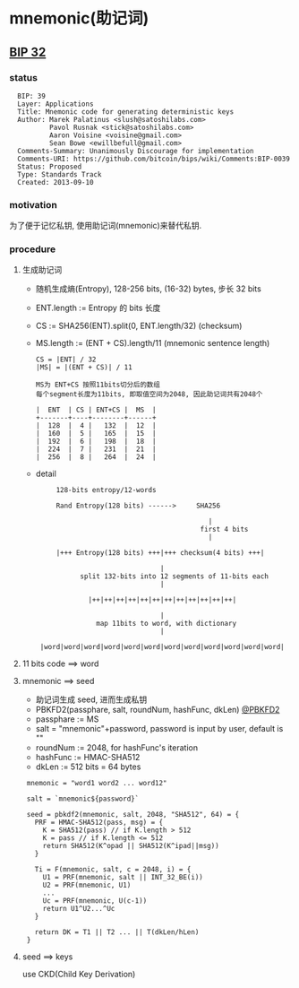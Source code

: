 # mnemonic(助记词)

## [BIP 32](https://github.com/bitcoin/bips/blob/master/bip-0039.mediawiki)

### status

```
  BIP: 39
  Layer: Applications
  Title: Mnemonic code for generating deterministic keys
  Author: Marek Palatinus <slush@satoshilabs.com>
          Pavol Rusnak <stick@satoshilabs.com>
          Aaron Voisine <voisine@gmail.com>
          Sean Bowe <ewillbefull@gmail.com>
  Comments-Summary: Unanimously Discourage for implementation
  Comments-URI: https://github.com/bitcoin/bips/wiki/Comments:BIP-0039
  Status: Proposed
  Type: Standards Track
  Created: 2013-09-10
```

### motivation

为了便于记忆私钥, 使用助记词(mnemonic)来替代私钥.

### procedure

1. 生成助记词

   - 随机生成熵(Entropy), 128-256 bits, (16-32) bytes, 步长 32 bits
   - ENT.length := Entropy 的 bits 长度
   - CS := SHA256(ENT).split(0, ENT.length/32) (checksum)
   - MS.length := (ENT + CS).length/11 (mnemonic sentence length)

     ```
     CS = |ENT| / 32
     |MS| = |(ENT + CS)| / 11

     MS为 ENT+CS 按照11bits切分后的数组
     每个segment长度为11bits, 即取值空间为2048, 因此助记词共有2048个

     |  ENT  | CS | ENT+CS |  MS  |
     +-------+----+--------+------+
     |  128  |  4 |   132  |  12  |
     |  160  |  5 |   165  |  15  |
     |  192  |  6 |   198  |  18  |
     |  224  |  7 |   231  |  21  |
     |  256  |  8 |   264  |  24  |
     ```

   - detail

     ```
          128-bits entropy/12-words

          Rand Entropy(128 bits) ------>     SHA256

                                                |
                                              first 4 bits
                                                |

          |+++ Entropy(128 bits) +++|+++ checksum(4 bits) +++|

                                    |
                split 132-bits into 12 segments of 11-bits each
                                    |

                  |++|++|++|++|++|++|++|++|++|++|++|++|

                                    |
                    map 11bits to word, with dictionary
                                    |

      |word|word|word|word|word|word|word|word|word|word|word|word|
     ```

2. 11 bits code ==> word

3. mnemonic ==> seed

   - 助记词生成 seed, 进而生成私钥
   - PBKFD2(passphare, salt, roundNum, hashFunc, dkLen) [@PBKFD2](../crypto/key-derivation-function/PBKDF.md)
   - passphare := MS
   - salt = "mnemonic"+password, password is input by user, default is ""
   - roundNum := 2048, for hashFunc's iteration
   - hashFunc := HMAC-SHA512
   - dkLen := 512 bits = 64 bytes

   ```
    mnemonic = "word1 word2 ... word12"

    salt = `mnemonic${password}`

    seed = pbkdf2(mnemonic, salt, 2048, "SHA512", 64) = {
      PRF = HMAC-SHA512(pass, msg) = {
        K = SHA512(pass) // if K.length > 512
        K = pass // if K.length <= 512
        return SHA512(K^opad || SHA512(K^ipad||msg))
      }

      Ti = F(mnemonic, salt, c = 2048, i) = {
        U1 = PRF(mnemonic, salt || INT_32_BE(i))
        U2 = PRF(mnemonic, U1)
        ...
        Uc = PRF(mnemonic, U(c-1))
        return U1^U2...^Uc
      }

      return DK = T1 || T2 ... || T(dkLen/hLen)
    }
   ```

4. seed ==> keys

   use CKD(Child Key Derivation)

